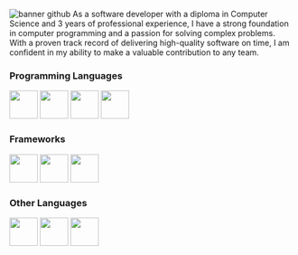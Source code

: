 ![banner github](https://user-images.githubusercontent.com/71755625/214107561-327a6d01-8069-4feb-b773-6fd35f95e07c.png)
As a software developer with a diploma in Computer Science and 3 years of professional experience, I have a strong foundation in computer programming and a passion for solving complex problems. With a proven track record of delivering high-quality software on time, I am confident in my ability to make a valuable contribution to any team. 

### Programming Languages
<div>
  <img src="https://upload.wikimedia.org/wikipedia/commons/1/18/C_Programming_Language.svg" width=50px height=50px style="display: inline-block;">
  <img src="https://upload.wikimedia.org/wikipedia/commons/0/0d/C_Sharp_wordmark.svg" width=50px height=50px style="display: inline-block;">
  <img src="https://upload.wikimedia.org/wikipedia/commons/6/6a/JavaScript-logo.png" width=50px height=50px style="display: inline-block;">
  <img src="https://upload.wikimedia.org/wikipedia/commons/f/f5/Typescript.svg" width=50px height=50px style="display: inline-block;">
</div>

 ### Frameworks
<div>
  <img src="https://upload.wikimedia.org/wikipedia/commons/c/c4/Unity_2021.svg" width=50px height=50px style="display: inline-block;">
  <img src="https://upload.wikimedia.org/wikipedia/commons/c/cf/Angular_full_color_logo.svg" width=50px height=50px style="display: inline-block;">
  <img src="https://upload.wikimedia.org/wikipedia/commons/d/d1/Ionic_Logo.svg" width=50px height=50px style="display: inline-block;">
</div>

### Other Languages
<div>
  <img src="https://upload.wikimedia.org/wikipedia/commons/6/61/HTML5_logo_and_wordmark.svg" width=50px height=50px style="display: inline-block;">
  <img src="https://upload.wikimedia.org/wikipedia/commons/d/d5/CSS3_logo_and_wordmark.svg" width=50px height=50px style="display: inline-block;">
  <img src="https://upload.wikimedia.org/wikipedia/commons/4/44/SQL_%D0%BB%D0%BE%D0%B3%D0%BE%D1%82%D0%B8%D0%BF.png" width=50px height=50px style="display: inline-block;">
</div>





<!--# [![Typing SVG](https://readme-typing-svg.demolab.com/?lines=Antonio+Santese;Software+Developer)](https://git.io/typing-svg)


Typing Svg: https://github.com/DenverCoder1/readme-typing-svg
-->
